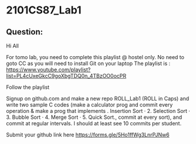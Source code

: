 # 2101CS87_Lab1

## Question:
Hi All

For tomo lab, you need to complete this playlist @ hostel only. No need to goto CC as you will need to install Git on your laptop
The playlist is :
https://www.youtube.com/playlist?list=PL4cUxeGkcC9goXbgTDQ0n_4TBzOO0ocPR

Follow the playlist 

Signup on github.com and make a new repo 
ROLL_Lab1 (ROLL in Caps) and write two sample C codes (make a calculator prog and commit every operation & make a prog that implements . Insertion Sort · 2. Selection Sort · 3. Bubble Sort · 4. Merge Sort · 5. Quick Sort., commit at every sort),  and commit at regular intervals. 
I should at least see 10 commits per student. 

Submit your github link here 
https://forms.gle/5Ho1ffWg3LnrPJNw6
